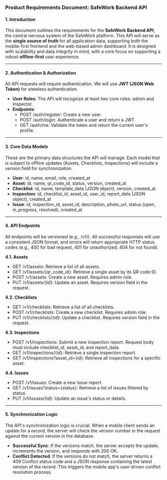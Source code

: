### **Product Requirements Document: SafeWork Backend API**

#### **1\. Introduction**

This document outlines the requirements for the **SafeWork Backend API**, the central nervous system of the SafeWork platform. This API will serve as the **single source of truth** for all application data, supporting both the mobile-first frontend and the web-based admin dashboard. It is designed with scalability and data integrity in mind, with a core focus on supporting a robust **offline-first** user experience.

---

#### **2\. Authentication & Authorization**

All API requests will require authentication. We will use **JWT (JSON Web Token)** for stateless authentication.

* **User Roles**: The API will recognize at least two core roles: admin and inspector.  
* **Endpoints**:  
  * POST /auth/register: Create a new user.  
  * POST /auth/login: Authenticate a user and return a JWT.  
  * GET /auth/me: Validate the token and return the current user's profile.

---

#### **3\. Core Data Models**

These are the primary data structures the API will manage. Each model that is subject to offline updates (Assets, Checklists, Inspections) will include a version field for synchronization.

* **User**: id, name, email, role, created\_at  
* **Asset**: id, name, qr\_code\_id, status, version, created\_at  
* **Checklist**: id, name, template\_data (JSON object), version, created\_at  
* **Inspection**: id, checklist\_id, asset\_id, user\_id, report\_data (JSON object), created\_at  
* **Issue**: id, inspection\_id, asset\_id, description, photo\_url, status (open, in\_progress, resolved), created\_at

---

#### 

#### **4\. API Endpoints**

All endpoints will be versioned (e.g., /v1/). All successful responses will use a consistent JSON format, and errors will return appropriate HTTP status codes (e.g., 400 for bad request, 401 for unauthorized, 404 for not found).

**4.1. Assets**

* GET /v1/assets: Retrieve a list of all assets.  
* GET /v1/assets/{qr\_code\_id}: Retrieve a single asset by its QR code ID.  
* POST /v1/assets: Create a new asset. Requires admin role.  
* PUT /v1/assets/{id}: Update an asset. Requires version field in the request.

**4.2. Checklists**

* GET /v1/checklists: Retrieve a list of all checklists.  
* POST /v1/checklists: Create a new checklist. Requires admin role.  
* PUT /v1/checklists/{id}: Update a checklist. Requires version field in the request.

**4.3. Inspections**

* POST /v1/inspections: Submit a new inspection report. Request body must include checklist\_id, asset\_id, and report\_data.  
* GET /v1/inspections/{id}: Retrieve a single inspection report.  
* GET /v1/inspections?asset\_id={id}: Retrieve all inspections for a specific asset.

**4.4. Issues**

* POST /v1/issues: Create a new issue report.  
* GET /v1/issues?status={status}: Retrieve a list of issues filtered by status.  
* PUT /v1/issues/{id}: Update an issue's status or details.

---

#### **5\. Synchronization Logic**

The API's synchronization logic is crucial. When a mobile client sends an update for a record, the server will check the version number in the request against the current version in the database.

* **Successful Sync**: If the versions match, the server accepts the update, increments the version, and responds with 200 OK.  
* **Conflict Detected**: If the versions do not match, the server returns a 409 Conflict status code and a JSON response containing the latest version of the record. This triggers the mobile app's user-driven conflict resolution process.